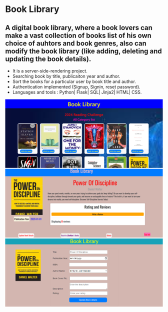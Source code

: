 # Book Library

## A digital book library, where a book lovers can make a vast collection of books list of his own choice of auhtors and book genres, also can modify the book library (like adding, deleting and updating the book details). 
  * It is a server-side-rendering project.
  * Searching book by title, publicaiton year and author.
  * Sort the books for a particular user by book title and author.
  * Authentication implemented (Signup, Signin, reset password).
  * Languages and tools : Python| Flask| SQL| Jinja2| HTML| CSS.
    

<img src="https://github.com/SteffanSingh/BookAlchemy/blob/7d60c39e60bcec63115ba7356160c4c65bae4229/Project-Images/bookLibrary1.png"  alt="Book alchemy home page">
<img src="https://github.com/SteffanSingh/BookAlchemy/blob/7d60c39e60bcec63115ba7356160c4c65bae4229/Project-Images/bookdetails.png"  alt="Book details page">
<img src="https://github.com/SteffanSingh/BookAlchemy/blob/7d60c39e60bcec63115ba7356160c4c65bae4229/Project-Images/updatepage.png"  alt="Book update page">
